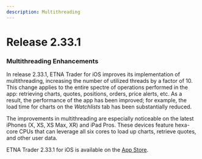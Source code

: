 ```yaml
---
description: Multithreading
---
```


# Release 2.33.1

### Multithreading Enhancements

In release 2.33.1, ETNA Trader for iOS improves its implementation of multithreading, increasing the number of utilized threads by a factor of 10. This change applies to the entire spectre of operations performed in the app: retrieving charts, quotes, positions, orders, price alerts, etc. As a result, the performance of the app has been improved; for example, the load time for charts on the _Watchlists_ tab has been substantially reduced.

The improvements in multithreading are especially noticeable on the latest iPhones \(X, XS, XS Max, XR\) and iPad Pros. These devices feature hexa-core CPUs that can leverage all six cores to load up charts, retrieve quotes, and other user data.

ETNA Trader 2.33.1 for iOS is available on the [App Store](https://itunes.apple.com/us/app/etna-trader/id658778917?mt=8).

